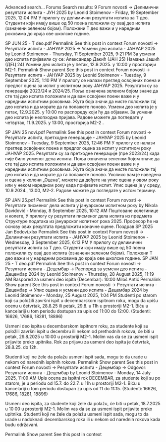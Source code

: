 Advanced search...
Forums
Search results: 9
Forum novosti -> Делимични резултати испита - ЈУН 2025
by Leonid Stoimenov - Friday, 19 September 2025, 12:04 PM
У прилогу су делимични резултати испита за Т део. 
Студенти који имају више од 50 поена положили су овај део испита (означени зеленом бојом). 
Положени Т део важи и у наредним роковима до краја ове школске године.

SP JUN 25 - T deo.pdf
Permalink
See this post in context
Forum novosti -> Резултати испита - ЈАНУАР 2025 -> Усмени део испита - ЈАНУАР 2025
by Leonid Stoimenov - Thursday, 11 September 2025, 9:21 PM
За усмени део испита пријавили су се:
Александар Дакић (ЈАН 25)
Намања Јашић (ДЕЦ 24)
Усмени део испита је у петак, 12.9.2025. у 10:00 у просторији М2-1.
Permalink
Show parent
See this post in context
Forum novosti -> Резултати испита - ЈАНУАР 2025
by Leonid Stoimenov - Tuesday, 9 September 2025, 1:10 PM
У прилогу се налази преглед освојених поена и предлог оцена за испит у испитном року ЈАНУАР 2025.
Резултати су за генерације 2023/24 и 2024/25. 
Поља означена зеленом бојом значе да сте тај део испита положили и да вам освојени поени важе и у наредним испитним роковима. Жута боја значи да нисте положили тај део испита и да морате да га полажете поново.
Усмени део испита је у петак, 12.9.2025. у 10:00 по распореду који ћу да објавим. За усмени део испита је неопходна пријава. 
Радове можете да погледате у четвртак, 11.9.2025. у 13:00, просторија М2-2 .



SP JAN 25 novi.pdf
Permalink
See this post in context
Forum novosti -> Резултати испита, претходне генерације - ЈАНУАР 2025
by Leonid Stoimenov - Tuesday, 9 September 2025, 12:46 PM
У прилогу се налази преглед освојених поена и предлог оцена за испит у испитном року ЈАНУАР 2025.
Резултати су за претходне генерације (пре 2023/24) када није било усменог дела испита.
Поља означена зеленом бојом значе да сте тај део испита положили и да вам освојени поени важе и у наредним испитним роковима. Жута боја значи да нисте положили тај део испита и да морате да га полажете поново.
Уколико вам је наведена и оцена у колони „Оцена“, можете да дођете на упис оцена у овом року или у неком наредном року када пријавите испит.
Упис оцена је у среду, 10.9.2024., 13:00, М2-2.
Радове можете да погледате у истом термину.

SP JAN 25.pdf
Permalink
See this post in context
Forum novosti -> Резултати писменог дела испита у јануарском испитном року
by Nikola Davidović - Monday, 8 September 2025, 10:12 AM
Поштоване колегинице и колеге,
У прилогу су резултати писменог дела испита из предмета Структуре података из јануарског испитног рока 2025. Професор ће на основу ових резултата предложити коначне оцене.
Поздрав
SP 2025 Jan Bodovi.xlsx
Permalink
See this post in context
Forum novosti -> Делимични резултати испита - ЈАНУАР 2025
by Leonid Stoimenov - Wednesday, 3 September 2025, 6:13 PM
У прилогу су делимични резултати испита за Т део. 
Студенти који имају више од 50 поена положили су овај део испита (означени зеленом бојом). 
Положени Т део важи и у наредним роковима до краја ове школске године.
SP JAN 25 - T deo.pdf
Permalink
See this post in context
Forum novosti -> Резултати испита - Децембар -> Распоред за усмени део испита - Децембар 2024
by Leonid Stoimenov - Thursday, 28 August 2025, 11:19 AM
Raspored za usmeni deo ispita (Decembar):
10:00
Miloš Antić
Permalink
Show parent
See this post in context
Forum novosti -> Резултати испита - Децембар -> Упис оцена и усмени део испита - Децембар 2024
by Leonid Stoimenov - Monday, 25 August 2025, 1:04 PM
Studenti po starom koji su položili završni ispit u decembarskom ispitnom roku, mogu da upišu ocenu u četvrtak, 28.8.25 ili petak, 29.8. u 11h u prostoriji M2-1.
Biću u kancelariji u tom periodu dostupan za upis od 11:00 do 12:00.
(Studenti: 16626, 17686, 18281, 18896)

Usmeni deo ispita u decembarskom ispitnom roku, za studente koji su položili završni ispit u decembru ili nekom od prethodnih rokova, će biti u petak, 29.8.2025 u 10:00 u prostoriji M2-1.
Molim vas da se za usmeni ispit prijavite preko upitnika. Rok za prijavu za usmeni deo ispita je četvrtak, 28.8.25. do 12h.

Studenti koji ne žele da polažu usmeni ispit sada, mogu to da urade u nekom od narednih ispitnih rokova.
Permalink
Show parent
See this post in context
Forum novosti -> Резултати испита - Децембар -> Odgovor: Резултати испита - Децембар
by Leonid Stoimenov - Monday, 14 July 2025, 11:09 AM
Upis ocena za ispitni rok DECEMBAR, za studente koji su po starom, je u periodu od 15.7. do 22.7. u 11h u prostoriji M2-1. 
Biću u kancelariji u tom periodu dostupan za upis od 11 do 11:15. 
(Studenti: 16626, 17686, 18281, 18896)

Usmeni deo ispita, za studente koji žele da polažu, će biti u petak, 18.7.2025 u 10:00 u prostoriji M2-1. Molim vas da se za usmeni ispit prijavite preko upitnika.
Studenti koji ne žele da polažu usmeni ispit sada, mogu to da urade u nadoknadi decembarskog roka ili u nekom od narednih rokova kada budu održavani.


Permalink
Show parent
See this post in context